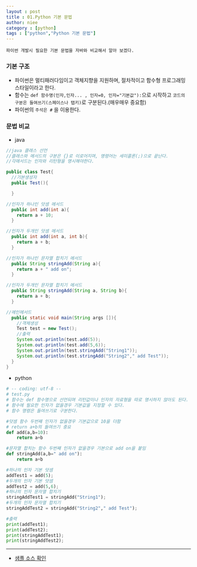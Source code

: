 ```yaml
---
layout : post
title : 01.Python 기본 문법
author: niee
category : [python]
tags : ["python","Python 기본 문법"]
---
```


```
파이썬 개발시 필요한 기본 문법을 자바와 비교해서 알아 보겠다.
```

### 기본 구조

- 파이썬은 멀티패러다임이고 객체지향을 지원하며, 절차적이고 함수형 프로그래밍 스타일이라고 한다.
- 함수는 ```def 함수명(인자,인자... , 인자=0, 인자="기본값"):```으로 시작하고 ```코드의 구분은 들여쓰기(스페이스나 탭키)```로 구분된다.(매우매우 중요함)
- 파이썬의 ```주석은 #``` 을 이용한다.

### 문법 비교
- java

```java
//java 클래스 선언
//클래스와 메서드의 구분은 {}로 이로어지며, 명령어는 세미콜론(;)으로 끝난다.
//각매서드는 인자와 리턴형을 명시해야한다.

public class Test{
  //기본생성자
  public Test(){

  }

//인자가 하나인 덧셈 메서드
  public int add(int a){
    return a + 10;
  }

//인자가 두개인 덧셈 메서드
  public int add(int a, int b){
    return a + b;
  }

//인자가 하나인 문자열 합치기 메서드
  public String stringAdd(String a){
    return a + " add on";
  }

//인자가 두개인 문자열 합치기 메서드
  public String stringAdd(String a, String b){
    return a + b;
  }

//메인메서드
  public static void main(String args []){
    //객체생성
    Test test = new Test();
    //출력
    System.out.println(test.add(5));
    System.out.println(test.add(5,6));
    System.out.println(test.stringAdd("String1"));
    System.out.println(test.stringAdd("String2"," add Test"));
  }
}
```

- python

```python
# -- coding: utf-8 --
# test.py
# 함수는 def 함수명으로 선언되며 리턴값이나 인자의 자료형을 따로 명시하지 않아도 된다.
# 함수에 필요한 인자가 없을경우 기본값을 지정할 수 있다.
# 함수 명령은 들여쓰기로 구분한다.

#덧셈 함수 두번째 인자가 없을경우 기본값으로 10을 더함
# return a+b의 들여쓰기 중요
def add(a,b=10):
    return a+b

#문자열 합치는 함수 두번째 인자가 없을경우 기본으로 add on을 붙임
def stringAdd(a,b=" add on"):
    return a+b

#하나의 인자 기본 덧셈
addTest1 = add(5);
#두개의 인자 기본 덧셈
addTest2 = add(5,6);
#하나의 인자 문자열 합치기
stringAddTest1 = stringAdd("String1");
#두개의 인자 문자열 합치기
stringAddTest2 = stringAdd("String2"," add Test");

#출력
print(addTest1);
print(addTest2);
print(stringAddTest1);
print(stringAddTest2);
```

-------------------

- [샘플 소스 확인](https://github.com/ParkMinKyu/flasksample/blob/master/test.py)
